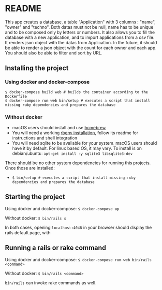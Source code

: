 # README

This app creates a database, a table "Application" with 3 columns : "name", "owner" and "techno".
Both datas must not be null, name has to be unique and to be composed only by letters or numbers.
It also allows you to fill the database with a new application, and to import applications from a csv file.
It renders json object with the datas from Application.
In the future, it should be able to render a json object with the count for each owner and each app.
You should also be able to filter and sort by URL.

## Installing the project

### Using docker and docker-compose

```
$ docker-compose build web # builds the container according to the Dockerfile
$ docker-compose run web bin/setup # executes a script that install missing ruby dependencies and prepares the database
```

### Without docker

- macOS users should install and use [homebrew](https://brew.sh)
- You will need a working [rbenv installation](https://github.com/rbenv/rbenv#installation), follow its readme for instructions and shell integration
- You will need sqlite to be available for your system. macOS users should have it by default. For linux based OS, it may vary. To install is on debian/ubuntu: `apt-get install -y sqlite3 libsqlite3-dev`

There should be no other system dependencies for running this projects. Once those are installed:

- `$ bin/setup # executes a script that install missing ruby dependencies and prepares the database`

## Starting the project

Using docker and docker-compose: `$ docker-compose up`

Without docker: `$ bin/rails s`

In both cases, opening `localhost:4048` in your browser should display the rails default page, with

## Running a rails or rake command

Using docker and docker-compose: `$ docker-compose run web bin/rails <command>`

Without docker: `$ bin/rails <command>`

`bin/rails` can invoke rake commands as well.
